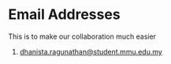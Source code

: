 # Email Addresses

This is to make our collaboration much easier 

1. dhanista.ragunathan@student.mmu.edu.my
